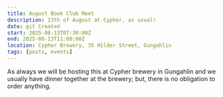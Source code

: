 ```yaml
---
title: August Book Club Meet 
description: 13th of August at Cypher, as usual!
date: git Created
start: 2025-08-13T07:30:00Z
end: 2025-08-13T11:00:00Z
location: Cypher Brewery, 35 Hilder Street, Gungahlin
tags: [posts, events]
---
```



As always we will be hosting this at Cypher brewery in Gungahlin and we usually have dinner together at the brewery; but, there is no obligation to order anything.

